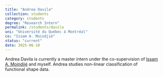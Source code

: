 ```yaml
---
title: "Andrea Davila"
collection: students
category: students
degree: "Research Intern"
permalink: /students/davila
uni: "Université du Québec à Montréal"
co: "Issam A. Moindjié"
status: "current"
date: 2025-06-10
---
```


Andrea Davila is currently a master intern under the co-supervision of [Issam A. Moindjié](https://imoindjie.github.io/#index) and myself. Andrea studies non-linear classification of functional shape data. 
